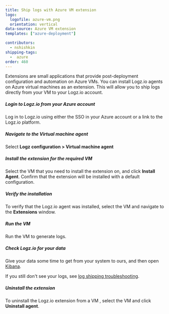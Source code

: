 ```yaml
---
title: Ship logs with Azure VM extension
logo:
  logofile: azure-vm.png
  orientation: vertical
data-source: Azure VM extension
templates: ["azure-deployment"]

contributors:
  - nshishkin
shipping-tags:
  -  azure
order: 460
---
```


Extensions are small applications that provide post-deployment configuration and automation on Azure VMs. You can install Logz.io agents on Azure virtual machines as an extension. This will allow you to ship logs directly from your VM to your Logz.io account.


<div class="tasklist">
  
##### Login to Logz.io from your Azure account
  
Log in to Logz.io using either the SSO in your Azure account or a link to the Logz.io platform.
  

##### Navigate to the Virtual machine agent

Select **Logz configuration > Virtual machine agent**

##### Install the extension for the required VM
  
Select the VM that you need to install the extension on, and click **Install Agent**. Confirm that the extension will be installed with a default configuration.
  
##### Verify the installation

To verify that the Logz.io agent was installed, select the VM and navigate to the **Extensions** window.
  
##### Run the VM

Run the VM to generate logs.
  
##### Check Logz.io for your data

Give your data some time to get from your system to ours, and then open [Kibana](https://app.logz.io/#/dashboard/kibana).

If you still don't see your logs, see [log shipping troubleshooting]({{site.baseurl}}/user-guide/log-shipping/log-shipping-troubleshooting.html).
  
##### Uninstall the extension

To uninstall the Logz.io extension from a VM , select the VM and click **Uninstall agent**.

</div>



